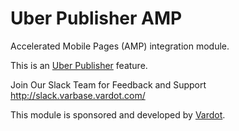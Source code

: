 # Uber Publisher AMP

Accelerated Mobile Pages (AMP) integration module.

This is an [Uber Publisher](https://www.drupal.org/project/uber_publisher)
 feature.

Join Our Slack Team for Feedback and Support 
http://slack.varbase.vardot.com/

This module is sponsored and developed by [Vardot](https://www.drupal.org/vardot).
